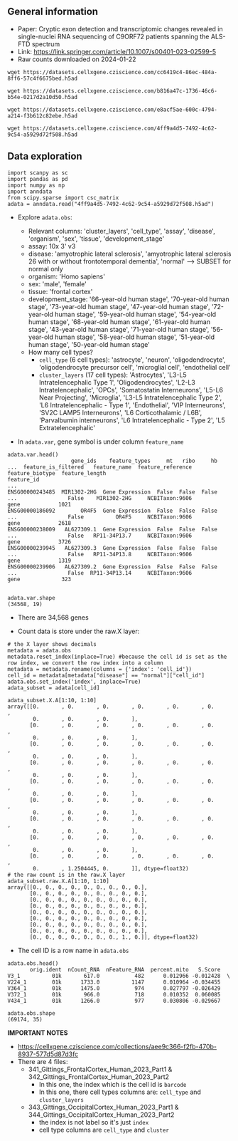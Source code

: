 ## General information
- Paper: Cryptic exon detection and transcriptomic changes revealed in single-nuclei RNA sequencing of C9ORF72 patients spanning the ALS-FTD spectrum
- Link: https://link.springer.com/article/10.1007/s00401-023-02599-5
- Raw counts downloaded on 2024-01-22
```
wget https://datasets.cellxgene.cziscience.com/cc6419c4-86ec-484a-8ff6-57c4f6675bed.h5ad

wget https://datasets.cellxgene.cziscience.com/b816a47c-1736-46c6-b54e-0217d2a10d50.h5ad

wget https://datasets.cellxgene.cziscience.com/e8acf5ae-600c-4794-a214-f3b612c82ebe.h5ad

wget https://datasets.cellxgene.cziscience.com/4ff9a4d5-7492-4c62-9c54-a5929d72f508.h5ad
```

## Data exploration
```
import scanpy as sc
import pandas as pd
import numpy as np
import anndata
from scipy.sparse import csc_matrix
adata = anndata.read("4ff9a4d5-7492-4c62-9c54-a5929d72f508.h5ad")
```
- Explore `adata.obs`:
    - Relevant columns: 'cluster_layers', 'cell_type', 'assay', 'disease', 'organism', 'sex', 'tissue', 'development_stage'
    - assay: 10x 3' v3
    - disease: 'amyotrophic lateral sclerosis', 'amyotrophic lateral sclerosis 26 with or without frontotemporal dementia', 'normal' --> SUBSET for normal only
    - organism: 'Homo sapiens'
    - sex: 'male', 'female'
    - tissue: 'frontal cortex'
    - development_stage: '66-year-old human stage', '70-year-old human stage', '73-year-old human stage', '47-year-old human stage', '72-year-old human stage', '59-year-old human stage', '54-year-old human stage', '68-year-old human stage', '61-year-old human stage', '43-year-old human stage', '71-year-old human stage', '56-year-old human stage', '58-year-old human stage', '51-year-old human stage', '50-year-old human stage'
    - How many cell types?
        - `cell_type` (6 cell types): 'astrocyte', 'neuron', 'oligodendrocyte', 'oligodendrocyte precursor cell', 'microglial cell', 'endothelial cell'
        - `cluster_layers` (17 cell types): 'Astrocytes', 'L3-L5 Intratelencephalic Type 1', 'Oligodendrocytes', 'L2-L3 Intratelencephalic', 'OPCs', 'Somatostatin Interneurons', 'L5-L6 Near Projecting', 'Microglia', 'L3-L5 Intratelencephalic Type 2', 'L6 Intratelencephalic - Type 1', 'Endothelial', 'VIP Interneurons', 'SV2C LAMP5 Interneurons', 'L6 Corticothalamic / L6B', 'Parvalbumin interneurons', 'L6 Intratelencephalic - Type 2', 'L5 Extratelencephalic'

- In `adata.var`, gene symbol is under column `feature_name`
```
adata.var.head()
                    gene_ids    feature_types     mt   ribo     hb  ...  feature_is_filtered   feature_name  feature_reference  feature_biotype  feature_length
feature_id                                                          ...                                                                                      
ENSG00000243485  MIR1302-2HG  Gene Expression  False  False  False  ...                False    MIR1302-2HG     NCBITaxon:9606             gene            1021
ENSG00000186092        OR4F5  Gene Expression  False  False  False  ...                False          OR4F5     NCBITaxon:9606             gene            2618
ENSG00000238009   AL627309.1  Gene Expression  False  False  False  ...                False   RP11-34P13.7     NCBITaxon:9606             gene            3726
ENSG00000239945   AL627309.3  Gene Expression  False  False  False  ...                False   RP11-34P13.8     NCBITaxon:9606             gene            1319
ENSG00000239906   AL627309.2  Gene Expression  False  False  False  ...                False  RP11-34P13.14     NCBITaxon:9606             gene             323


adata.var.shape
(34568, 19)
```
- There are 34,568 genes

- Count data is store under the raw.X layer:

```
# the X layer shows decimals
metadata = adata.obs
metadata.reset_index(inplace=True) #because the cell id is set as the row index, we convert the row index into a column
metadata = metadata.rename(columns = {'index': 'cell_id'})
cell_id = metadata[metadata["disease"] == "normal"]["cell_id"]
adata.obs.set_index('index', inplace=True)
adata_subset = adata[cell_id]

adata_subset.X.A[1:10, 1:10]
array([[0.       , 0.       , 0.       , 0.       , 0.       , 0.       ,
        0.       , 0.       , 0.       ],
       [0.       , 0.       , 0.       , 0.       , 0.       , 0.       ,
        0.       , 0.       , 0.       ],
       [0.       , 0.       , 0.       , 0.       , 0.       , 0.       ,
        0.       , 0.       , 0.       ],
       [0.       , 0.       , 0.       , 0.       , 0.       , 0.       ,
        0.       , 0.       , 0.       ],
       [0.       , 0.       , 0.       , 0.       , 0.       , 0.       ,
        0.       , 0.       , 0.       ],
       [0.       , 0.       , 0.       , 0.       , 0.       , 0.       ,
        0.       , 0.       , 0.       ],
       [0.       , 0.       , 0.       , 0.       , 0.       , 0.       ,
        0.       , 0.       , 0.       ],
       [0.       , 0.       , 0.       , 0.       , 0.       , 0.       ,
        0.       , 0.       , 0.       ],
       [0.       , 0.       , 0.       , 0.       , 0.       , 0.       ,
        0.       , 1.2504445, 0.       ]], dtype=float32)
# the raw count is in the raw.X layer
adata_subset.raw.X.A[1:10, 1:10]
array([[0., 0., 0., 0., 0., 0., 0., 0., 0.],
       [0., 0., 0., 0., 0., 0., 0., 0., 0.],
       [0., 0., 0., 0., 0., 0., 0., 0., 0.],
       [0., 0., 0., 0., 0., 0., 0., 0., 0.],
       [0., 0., 0., 0., 0., 0., 0., 0., 0.],
       [0., 0., 0., 0., 0., 0., 0., 0., 0.],
       [0., 0., 0., 0., 0., 0., 0., 0., 0.],
       [0., 0., 0., 0., 0., 0., 0., 0., 0.],
       [0., 0., 0., 0., 0., 0., 0., 1., 0.]], dtype=float32)
```

- The cell ID is a row name in `adata.obs`
```
adata.obs.head()
       orig.ident  nCount_RNA  nFeature_RNA  percent.mito   S.Score
V3_1          01k       617.0           482      0.012966 -0.012428  \
V224_1        01k      1733.0          1147      0.010964 -0.034455
V364_1        01k      1475.0           974      0.027797 -0.026429
V372_1        01k       966.0           718      0.010352  0.060085
V434_1        01k      1266.0           977      0.030806 -0.029667

adata.obs.shape
(69174, 35)
```

**IMPORTANT NOTES**
- https://cellxgene.cziscience.com/collections/aee9c366-f2fb-470b-8937-577d5d87d3fc
- There are 4 files: 
    - 341_Gittings_FrontalCortex_Human_2023_Part1 & 342_Gittings_FrontalCortex_Human_2023_Part2
        - In this one, the index which is the cell id is `barcode`
        - In this one, there cell types columns are: `cell_type` and `cluster_layers`
    - 343_Gittings_OccipitalCortex_Human_2023_Part1 & 344_Gittings_OccipitalCortex_Human_2023_Part2
        - the index is not label so it's just `index`
        - cell type columns are `cell_type` and `cluster`